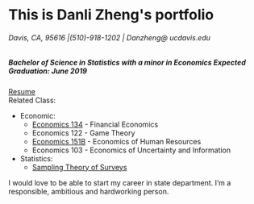 # This is Danli Zheng's portfolio
###### Davis, CA, 95616 |(510)-918-1202 | Danzheng@ ucdavis.edu
##### Bachelor of Science in Statistics with a minor in Economics Expected Graduation: June 2019

[Resume](https://github.com/dani721/portfolio/blob/master/Copy%20of%20Danli%20Zheng%20resume.pdf)  
Related Class: 
- Economic: 
  * [Economics 134](./economics134) - Financial Economics
  * Economics 122 - Game Theory
  * [Economics 151B](./economics151b) - Economics of Human Resources
  * Economics 103 - Economics of Uncertainty and Information
- Statistics: 
  * [Sampling Theory of Surveys](./samplingtheoryofsurverys)
  

I would love to be able to start my career in state department. I’m a responsible, ambitious and hardworking person. 



